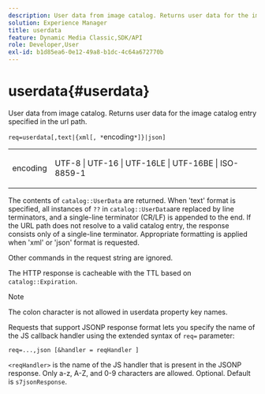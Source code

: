 ```yaml
---
description: User data from image catalog. Returns user data for the image catalog entry specified in the url path.
solution: Experience Manager
title: userdata
feature: Dynamic Media Classic,SDK/API
role: Developer,User
exl-id: b1d85ea6-0e12-49a8-b1dc-4c64a672770b
---
```

# userdata{#userdata}

User data from image catalog. Returns user data for the image catalog entry specified in the url path.

 `req=userdata[,text|{xml[, *`encoding`*]}|json]`

<table id="simpletable_F9D94C83865F4216BCF7987C32FACC46"> 
 <tr class="strow"> 
  <td class="stentry"> <p><span class="varname"> encoding</span> </p> </td> 
  <td class="stentry"> <p><span class="codeph"> UTF-8 | UTF-16 | UTF-16LE | UTF-16BE | ISO-8859-1</span> </p></td> 
 </tr> 
</table>

The contents of `catalog::UserData` are returned. When 'text' format is specified, all instances of `??` in `catalog::UserData`are replaced by line terminators, and a single-line terminator (CR/LF) is appended to the end. If the URL path does not resolve to a valid catalog entry, the response consists only of a single-line terminator. Appropriate formatting is applied when 'xml' or 'json' format is requested.

Other commands in the request string are ignored.

The HTTP response is cacheable with the TTL based on `catalog::Expiration`.

>[!NOTE]
>
>The colon character is not allowed in userdata property key names.

Requests that support JSONP response format lets you specify the name of the JS callback handler using the extended syntax of `req=` parameter:

`req=...,json [&handler = reqHandler ]`

`<reqHandler>` is the name of the JS handler that is present in the JSONP response. Only a-z, A-Z, and 0-9 characters are allowed. Optional. Default is `s7jsonResponse`.
